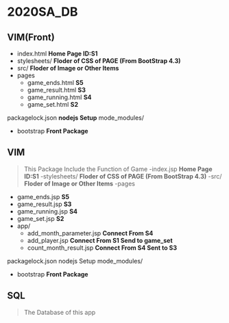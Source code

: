 # 2020SA_DB
## VIM(Front)

- index.html  **Home Page ID:S1**
- stylesheets/  **Floder of CSS of PAGE (From BootStrap 4.3)**
- src/  **Floder of Image or Other Items**
- pages
  -  game_ends.html **S5**
  -  game_result.html **S3**
  -  game_running.html **S4**
  -  game_set.html **S2**
  
packagelock.json  **nodejs Setup**
mode_modules/
  - bootstrap  **Front Package**

## VIM
>This Package Include the Function of Game
-index.jsp  **Home Page ID:S1**
-stylesheets/  **Floder of CSS of PAGE (From BootStrap 4.3)**
-src/  **Floder of Image or Other Items**
-pages
  - game_ends.jsp **S5**
  - game_result.jsp **S3**
  - game_running.jsp **S4**
  - game_set.jsp **S2**
  - app/
    - add_month_parameter.jsp **Connect From S4**
    - add_player.jsp  **Connect From S1 Send to game_set**
    - count_month_result.jsp  **Connect From S4 Sent to S3**
  
packagelock.json  nodejs Setup
mode_modules/
  - bootstrap  **Front Package**
  
## SQL
>The Database of this app

